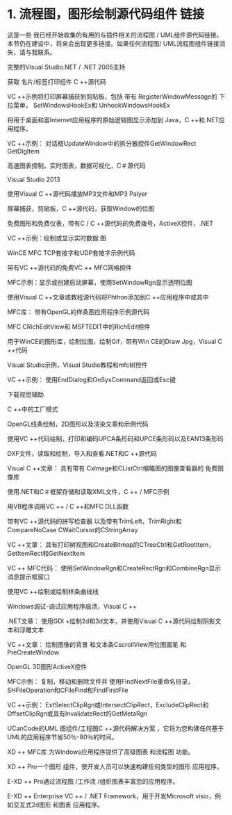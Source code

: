 # 1. 流程图，图形绘制源代码组件 链接













这是一些 我已经开始收集的有用的与插件相关的流程图  / UML组件源代码链接。本节仍在建设中，将来会出现更多链接。如果任何流程图/ UML流程图组件链接消失，请与我联系。

完整的Visual Studio.NET / .NET 2005支持

获取 名片/标签打印组件 C ++源代码

VC ++示例将打印屏幕捕获到剪贴板，包括 带有 RegisterWindowMessage的 下拉菜单， SetWindowsHookEx和 UnhookWindowsHookEx

将用于桌面和富Internet应用程序的原始逻辑图显示添加到 Java，C ++和.NET应用程序。

VC ++示例： 对话框UpdateWindow中的拆分器控件GetWindowRect GetDlgItem

高速图表控制，实时图表，数据可视化，C＃源代码

Visual Studio 2013

使用Visual C ++源代码播放MP3文件和MP3 Palyer

屏幕捕获，剪贴板，C ++源代码，获取Window的位图

免费图形和免费仪表，带有C / C ++源代码的免费拨号，ActiveX控件，.NET

VC ++示例：绘制或显示实时数据 图

WinCE MFC TCP套接字和UDP套接字示例代码

带有VC ++源代码的免费VC ++ MFC网格控件

MFC示例：显示或创建启动屏幕，使用SetWindowRgn显示透明位图

使用Visual C ++文章或教程源代码将Phthon添加到C ++应用程序中或其中

MFC库： 带有OpenGL的样条图应用程序示例源代码

MFC CRichEditView和 MSFTEDIT中的RichEdit控件

用于WinCE的图形库，绘制位图，绘制Gif，带有Win CE的Draw Jpg，Visual C ++代码

Visual Studio示例，Visual Studio教程和mfc树控件

VC ++示例： 使用EndDialog和OnSysCommand返回或Esc键

下载视觉辅助

C ++中的工厂模式

OpenGL线条绘制，2D图形以及渲染文章和示例代码

使用VC ++代码绘制，打印和编码UPCA条形码和UPCE条形码以及EAN13条形码

DXF文件，读取和绘制，导入和查看.NET和C ++源代码

Visual C ++文章： 具有带有 CxImage和CListCtrl缩略图的图像查看器的 免费图像库

使用.NET和C＃框架存储和读取XML文件，C ++ / MFC示例

用VB程序调用VC ++ / C ++和MFC DLL函数

带有VC ++源代码的拼写检查器 以及带有TrimLeft，TrimRight和CompareNoCase CWaitCursor的CStringArray

VC ++文章： 具有打印树视图和CreateBitmap的CTreeCtrl和GetRootItem，GetItemRect和GetNextItem

VC ++ MFC代码： 使用SetWindowRgn和CreateRectRgn和CombineRgn显示消息提示框窗口

使用VC ++绘制或绘制样条曲线线

Windows调试-调试应用程序崩溃，Visual C ++

.NET文章： 使用GDI +绘制2d和3d文本，并使用Visual C ++源代码绘制阴影文本和浮雕文本

VC ++文章： 绘制图像的背景 和文本条CscrollView用位图画笔 和 PreCreateWindow

OpenGL 3D图形ActiveX控件

MFC示例： 复制，移动和删除文件并 使用FindNextFile重命名目录，SHFileOperation和CFileFind和FindFirstFile

VC ++示例： ExtSelectClipRgn或IntersectClipRect，ExcludeClipRect和OffsetClipRgn或具有InvalidateRect的GetMetaRgn

UCanCode的UML 图组件/工程图C ++源代码解决方案 ，它将为您构建任何基于UML的应用程序节省50％-80％的时间。

XD ++ MFC库 为Windows应用程序提供了高级图表 和流程图 功能。

XD ++ Pro一个图形 组件，使开发人员可以快速构建任何类型的图形 应用程序。

E-XD ++ Pro通过流程图 /工作流 /组织图表丰富您的应用程序。

E-XD ++ Enterprise VC ++ / .NET Framework，用于开发Microsoft visio，例如交互式2d图形 和图表 应用程序。
